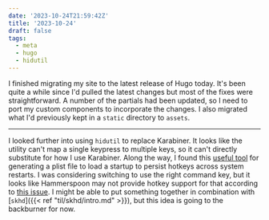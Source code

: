 ```yaml
---
date: '2023-10-24T21:59:42Z'
title: '2023-10-24'
draft: false
tags:
  - meta
  - hugo
  - hidutil
---
```


I finished migrating my site to the latest release of Hugo today.
It's been quite a while since I'd pulled the latest changes but most of the fixes were straightforward.
A number of the partials had been updated, so I need to port my custom components to incorporate the changes.
I also migrated what I'd previously kept in a `static` directory to `assets`.

---

I looked further into using `hidutil` to replace Karabiner.
It looks like the utility can't map a single keypress to multiple keys, so it can't directly substitute for how I use Karabiner.
Along the way, I found this [useful tool](https://hidutil-generator.netlify.app/) for generating a plist file to load a startup to persist hotkeys across system restarts.
I was considering switching to use the right command key, but it looks like Hammerspoon may not provide hotkey support for that according to [this issue](https://github.com/Hammerspoon/hammerspoon/issues/3245).
I might be able to put something together in combination with [`skhd`]({{< ref "til/skhd/intro.md" >}}), but this idea is going to the backburner for now.
